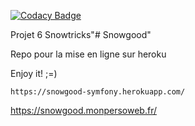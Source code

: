 
[![Codacy Badge](https://api.codacy.com/project/badge/Grade/4d080702cc434cc9a65eaba450ff6029)](https://app.codacy.com/gh/fra9106/Appsnowtricks?utm_source=github.com&utm_medium=referral&utm_content=fra9106/Appsnowtricks&utm_campaign=Badge_Grade_Settings)

Projet 6 Snowtricks"# Snowgood" 

Repo pour la mise en ligne sur heroku

Enjoy it! ;=)
```
https://snowgood-symfony.herokuapp.com/
```
https://snowgood.monpersoweb.fr/